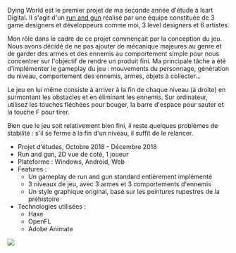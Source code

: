 Dying World est le premier projet de ma seconde année d'étude à Isart Digital. Il s'agit d'un [run and gun](https://fr.wikipedia.org/wiki/Shoot_%27em_up#Run_and_gun "Wikipedia") réalisé par une équipe constituée de 3 game designers et développeurs comme moi, 3 level designers et 6 artistes.

Mon rôle dans le cadre de ce projet commençait par la conception du jeu. Nous avons décidé de ne pas ajouter de mécanique majeures au genre et de garder des armes et des ennemis au comportement simple pour nous concentrer sur l'objectif de rendre un produit fini. Ma principale tâche a été d'implémenter le gameplay du jeu : mouvements du personnage, génération du niveau, comportement des ennemis, armes, objets à collecter...

Le jeu en lui même consiste à arriver à la fin de chaque niveau (à droite) en surmontant les obstacles et en éliminant les ennemis. Sur ordinateur, utilisez les touches fléchées pour bouger, la barre d'espace pour sauter et la touche F pour tirer.

Bien que le jeu soit relativement bien fini, il reste quelques problèmes de stabilité : s'il se ferme à la fin d'un niveau, il suffit de le relancer.

+ Projet d'études, Octobre 2018 - Décembre 2018
+ Run and gun, 2D vue de coté, 1 joueur
+ Plateforme : Windows, Android, Web
+ Features :
  + Un gameplay de run and gun standard entièrement implémenté
  + 3 niveaux de jeu, avec 3 armes et 3 comportements d'ennemis
  + Un style graphique original, basé sur les peintures rupestres de la préhistoire
+ Technologies utilisées :
  + Haxe
  + OpenFL
  + Adobe Animate

![](°project-image°)